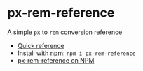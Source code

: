 # px-rem-reference
A simple <code>px</code> to <code>rem</code> conversion reference

- [Quick reference](https://github.com/guylepage3/px-rem-reference/blob/master/px-rem-reference.md)
- Install with [npm](https://www.npmjs.com/): `npm i px-rem-reference`
- [px-rem-reference on NPM](https://www.npmjs.com/package/px-rem-reference)